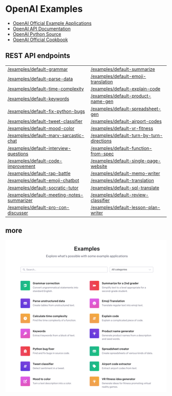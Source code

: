 # OpenAI Examples

- [OpenAI Official Example Applications](https://platform.openai.com/examples)
- [OpenAI API Documentation](https://platform.openai.com/docs/api-reference/making-requests?lang=python)
- [OpenAI Python Source](https://github.com/openai/openai-python)
- [OpenAI Official Cookbook](https://github.com/openai/openai-cookbook/)

## REST API endpoints

|                                        |                                 |
| -------------------------------------- | ------------------------------- |
| [/examples/default-grammar](./example-01-grammar.md)          | [/examples/default-summarize](./example-02-summarize.md) |
| [/examples/default-parse-data](./example-03-parse-data.md)       | [/examples/default-emoji-translation](./example-04-emoji-translation.md) |
| [/examples/default-time-complexity](./example-05-time-complexity.md)  | [/examples/default-explain-code](./example-06-explain-code.md) |
| [/examples/default-keywords](./example-07-keywords.md)         | [/examples/default-product-name-gen](./example-08-product-name-gen.md) |
| [/examples/default-fix-python-bugs](./example-09-fix-python-bugs.md)  | [/examples/default-spreadsheet-gen](./example-10-spreadsheet-gen.md) |
| [/examples/default-tweet-classifier](./example-11-tweet-classifier.md) | [/examples/default-airport-codes](./example-12-airport-codes.md) |
| [/examples/default-mood-color](./example-13-mood-color.md)       | [/examples/default-vr-fitness](./example-14-vr-fitness.md) |
| [/examples/default-marv-sarcastic-chat](./example-15-marv-sarcastic-chat.md) | [/examples/default-turn-by-turn-directions](./example-16-turn-by-turn-directions.md) |
| [/examples/default-interview-questions](./example-17-interview-questions.md) | [/examples/default-function-from-spec](./example-18-function-from-spec.md) |
| [/examples/default-code-improvement](./example-19-code-improvement.md) | [/examples/default-single-page-website](./example-20-single-page-website.md) |
| [/examples/default-rap-battle](./example-21-rap-battle.md)       | [/examples/default-memo-writer](./example-22-memo-writer.md) |
| [/examples/default-emoji-chatbot](./example-23-emoji-chatbot.md)    | [/examples/default-translation](./example-24-translation.md) |
| [/examples/default-socratic-tutor](./example-25-socratic-tutor.md)   | [/examples/default-sql-translate](./example-26-sql-translate.md) |
| [/examples/default-meeting-notes-summarizer](./example-27-notes-summarizer.md) | [/examples/default-review-classifier](./example-28-review-classifier.md) |
| [/examples/default-pro-con-discusser](./example-29-pro-con-discusser.md) | [/examples/default-lesson-plan-writer](./example-30-lesson-plan-writer.md) |

## more

![OpenAI Examples](https://raw.githubusercontent.com/FullStackWithLawrence/aws-openai/main/doc/openai-examples.png "OpenAI Examples")
